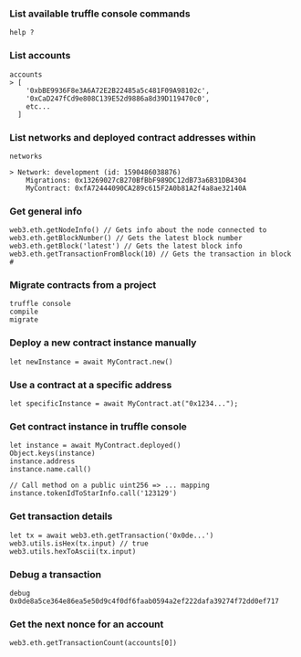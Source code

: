 ### List available truffle console commands

```
help ?
```

### List accounts

```
accounts
> [
    '0xbBE9936F8e3A6A72E2B22485a5c481F09A98102c',
    '0xCaD247fCd9e808C139E52d9886a8d39D119470c0',
    etc...
  ]
```

### List networks and deployed contract addresses within

```
networks

> Network: development (id: 1590486038876)
    Migrations: 0x13269027cB270BfBbF989DC12dB73a6B31DB4304
    MyContract: 0xfA72444090CA289c615F2A0b81A2f4a8ae32140A
```


### Get general info

```
web3.eth.getNodeInfo() // Gets info about the node connected to
web3.eth.getBlockNumber() // Gets the latest block number
web3.eth.getBlock('latest') // Gets the latest block info
web3.eth.getTransactionFromBlock(10) // Gets the transaction in block #
```

### Migrate contracts from a project

```
truffle console
compile
migrate
```

### Deploy a new contract instance manually

```
let newInstance = await MyContract.new()
```

### Use a contract at a specific address

```
let specificInstance = await MyContract.at("0x1234...");
```

### Get contract instance in truffle console

```
let instance = await MyContract.deployed()
Object.keys(instance)
instance.address
instance.name.call()

// Call method on a public uint256 => ... mapping
instance.tokenIdToStarInfo.call('123129')
```

### Get transaction details

```
let tx = await web3.eth.getTransaction('0x0de...')
web3.utils.isHex(tx.input) // true
web3.utils.hexToAscii(tx.input)
```

### Debug a transaction

```
debug 0x0de8a5ce364e86ea5e50d9c4f0df6faab0594a2ef222dafa39274f72dd0ef717
```

### Get the next nonce for an account

```
web3.eth.getTransactionCount(accounts[0])
```